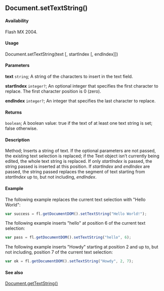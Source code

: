 ## Document.setTextString()

#### Availability

Flash MX 2004.

#### Usage

Document.setTextString(text [, startIndex [, endIndex]])

#### Parameters

**text** `string`; A string of the characters to insert in the text field.

**startIndex** `integer?`; An optional integer that specifies the first character to replace. The first character position is 0 (zero).

**endIndex** `integer?`; An integer that specifies the last character to replace.

#### Returns

`boolean`; A boolean value: true if the text of at least one text string is set; false otherwise.

#### Description

Method; Inserts a string of text. If the optional parameters are not passed, the existing text selection is replaced; if the Text object isn’t currently being edited, the whole text string is replaced. If only *startIndex* is passed, the string passed is inserted at this position. If *startIndex* and *endIndex* are passed, the string passed replaces the segment of text starting from *startIndex* up to, but not including, *endIndex*.

#### Example

The following example replaces the current text selection with "Hello World":

```javascript
var success = fl.getDocumentDOM().setTextString("Hello World!");
```

The following example inserts "hello" at position 6 of the current text selection:

```javascript
var pass = fl.getDocumentDOM().setTextString("hello", 6);
```

The following example inserts "Howdy" starting at position 2 and up to, but not including, position 7 of the current text selection:

```javascript
var ok = fl.getDocumentDOM().setTextString("Howdy", 2, 7);
```

#### See also

[Document.getTextString()](../Document_object/Document87.md)
